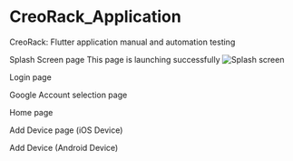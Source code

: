 # CreoRack_Application
CreoRack: Flutter application manual and automation testing

Splash Screen page
This page is launching successfully
![Splash screen](https://github.com/user-attachments/assets/492db537-605e-4f61-b210-591054ff318f)

Login page


Google Account selection page


Home page


Add Device page (iOS Device)


Add Device (Android Device)
